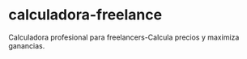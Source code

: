 # calculadora-freelance
Calculadora profesional para freelancers-Calcula precios y maximiza ganancias.
